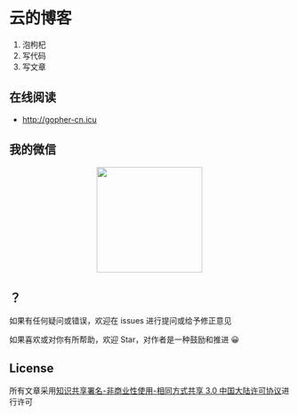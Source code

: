 # 云的博客

1. 泡枸杞
2. 写代码
3. 写文章
## 在线阅读

- http://gopher-cn.icu

## 我的微信

<div align="center">
<img src="http://www.gopher-cn.icu/images/wx.jpg" height="190" width="190" >
 </div>
 
 
## ？

如果有任何疑问或错误，欢迎在 issues 进行提问或给予修正意见

如果喜欢或对你有所帮助，欢迎 Star，对作者是一种鼓励和推进 😀

## License

所有文章采用[知识共享署名-非商业性使用-相同方式共享 3.0 中国大陆许可协议](https://creativecommons.org/licenses/by-nc-sa/3.0/cn/)进行许可
